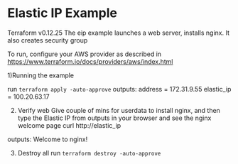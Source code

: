 # Elastic IP Example
Terraform v0.12.25
The eip example launches a web server, installs nginx. It also creates security group 

To run, configure your AWS provider as described in https://www.terraform.io/docs/providers/aws/index.html

1)Running the example

run `terraform apply -auto-approve` 
outputs:
address = 172.31.9.55
elastic_ip = 100.20.63.17

2) Verify web
Give couple of mins for userdata to install nginx, and then type the Elastic IP from outputs in your browser and see the nginx welcome page
curl http://elastic_ip

outputs:
Welcome to nginx!

3) Destroy all
run `terraform destroy -auto-approve`


